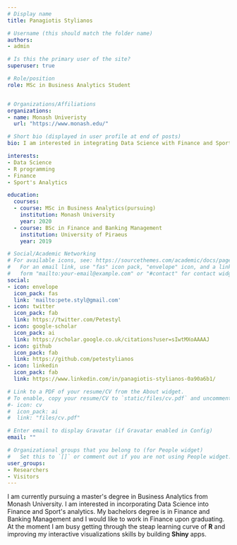 ```yaml
---
# Display name
title: Panagiotis Stylianos

# Username (this should match the folder name)
authors:
- admin

# Is this the primary user of the site?
superuser: true

# Role/position
role: MSc in Business Analytics Student


# Organizations/Affiliations
organizations:
- name: Monash Univeristy
  url: "https://www.monash.edu/"

# Short bio (displayed in user profile at end of posts)
bio: I am interested in integrating Data Science with Finance and Sport's Analytics. Currently embarking on a journey in the word of R. 

interests:
- Data Science
- R programming
- Finance
- Sport's Analytics

education:
  courses:
  - course: MSc in Business Analytics(pursuing)
    institution: Monash University
    year: 2020
  - course: BSc in Finance and Banking Management
    institution: University of Piraeus
    year: 2019

# Social/Academic Networking
# For available icons, see: https://sourcethemes.com/academic/docs/page-builder/#icons
#   For an email link, use "fas" icon pack, "envelope" icon, and a link in the
#   form "mailto:your-email@example.com" or "#contact" for contact widget.
social:
- icon: envelope
  icon_pack: fas
  link: 'mailto:pete.styl@gmail.com'  
- icon: twitter
  icon_pack: fab
  link: https://twitter.com/Petestyl
- icon: google-scholar
  icon_pack: ai
  link: https://scholar.google.co.uk/citations?user=sIwtMXoAAAAJ
- icon: github
  icon_pack: fab
  link: https://github.com/petestylianos
- icon: linkedin
  icon_pack: fab
  link: https://www.linkedin.com/in/panagiotis-stylianos-0a90a6b1/

# Link to a PDF of your resume/CV from the About widget.
# To enable, copy your resume/CV to `static/files/cv.pdf` and uncomment the lines below.
#- icon: cv
#  icon_pack: ai
#  link: "files/cv.pdf"

# Enter email to display Gravatar (if Gravatar enabled in Config)
email: ""

# Organizational groups that you belong to (for People widget)
#   Set this to `[]` or comment out if you are not using People widget.
user_groups:
- Researchers
- Visitors
---
```


I am currently pursuing a master's degree in Business Analytics from Monash University. I am interested in incorporating Data Science into Finance and Sport's analytics. My bachelors degree is in Finance and Banking Management and I would like to work in Finance upon graduating. At the moment I am busy getting through the steap learning curve of __R__ and improving my interactive visualizations skills by building __Shiny__ apps.

